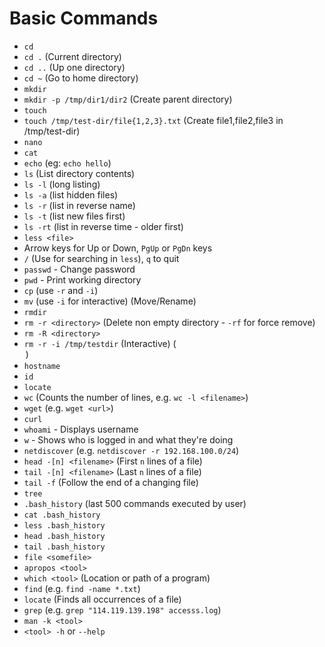 # Basic Commands

- `cd`
- `cd .` (Current directory)
- `cd ..` (Up one directory)
- `cd ~` (Go to home directory)
- `mkdir`
- `mkdir -p /tmp/dir1/dir2` (Create parent directory)
- `touch`
- `touch /tmp/test-dir/file{1,2,3}.txt` (Create file1,file2,file3 in /tmp/test-dir)
- `nano`
- `cat`
- `echo` (eg: `echo hello`)
- `ls` (List directory contents)
- `ls -l` (long listing)
- `ls -a` (list hidden files)
- `ls -r` (list in reverse name)
- `ls -t` (list new files first)
- `ls -rt` (list in reverse time - older first)
- `less <file>`
- Arrow keys for Up or Down, `PgUp` or `PgDn` keys
- `/` (Use for searching in `less`), `q` to quit
- `passwd` - Change password
- `pwd` - Print working directory
- `cp` (use `-r` and `-i`)
- `mv` (use `-i` for interactive) (Move/Rename)
- `rmdir`
- `rm -r <directory>` (Delete non empty directory - `-rf` for force remove)
- `rm -R <directory>`
- `rm -r -i /tmp/testdir` (Interactive) (<command> <option> <argument>)
- `hostname`
- `id`
- `locate`
- `wc` (Counts the number of lines, e.g. `wc -l <filename>`)
- `wget` (e.g. `wget <url>`)
- `curl`
- `whoami` - Displays username
- `w` - Shows who is logged in and what they're doing
- `netdiscover` (e.g. `netdiscover -r 192.168.100.0/24`)
- `head -[n] <filename>` (First `n` lines of a file)
- `tail -[n] <filename>` (Last `n` lines of a file)
- `tail -f` (Follow the end of a changing file)
- `tree`
- `.bash_history` (last 500 commands executed by user)
- `cat .bash_history`
- `less .bash_history`
- `head .bash_history`
- `tail .bash_history`
- `file <somefile>`
- `apropos <tool>`
- `which <tool>` (Location or path of a program)
- `find` (e.g. `find -name *.txt`)
- `locate` (Finds all occurrences of a file)
- `grep` (e.g. `grep "114.119.139.198" accesss.log`)
- `man -k <tool>`
- `<tool> -h` or `--help`
